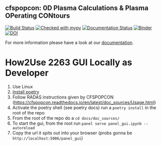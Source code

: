 cfspopcon: 0D Plasma Calculations & Plasma OPerating CONtours
--------------------------------------------------------------

[![Build Status](https://github.com/cfs-energy/cfspopcon/actions/workflows/workflow_actions.yml/badge.svg)](https://github.com/cfs-energy/cfspopcon/actions)
[![Checked with mypy](http://www.mypy-lang.org/static/mypy_badge.svg)](http://mypy-lang.org/)
[![Documentation Status](https://readthedocs.org/projects/cfspopcon/badge/?version=latest)](https://cfspopcon.readthedocs.io/en/latest/?badge=latest)
[![Binder](https://mybinder.org/badge_logo.svg)](https://mybinder.org/v2/gh/cfs-energy/cfspopcon/HEAD)
[![DOI](https://zenodo.org/badge/DOI/10.5281/zenodo.10054880.svg)](https://doi.org/10.5281/zenodo.10054880)

For more information please have a look at our [documentation](https://cfspopcon.readthedocs.io/en/latest/).

# How2Use 2263 GUI Locally as Developer
1) Use Linux
2) [Install poetry](https://python-poetry.org/)
3) Follow RADAS instructions given by CFSPOPCON (https://cfspopcon.readthedocs.io/en/latest/doc_sources/Usage.html)
4) Activate the poetry shell (see poetry docs) run a `poetry install` in the root of the repo
5) From the root of the repo do a `cd docs/doc_sources/`
6) To start the gui, from the root run `panel serve panel_gui.ipynb --autoreload`
7) Copy the url it spits out into your browser (probs gonna be `http://localhost:5006/panel_gui`)
